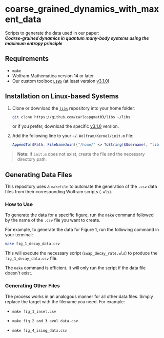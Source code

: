 # coarse_grained_dynamics_with_maxent_data

Scripts to generate the data used in our paper:  
**_Coarse-grained dynamics in quantum many-body systems using the maximum entropy principle_**

## Requirements

- `make`
- Wolfram Mathematica version 14 or later
- Our custom toolbox [`LIBS`](https://github.com/carlospgmat03/libs) (at least version [v3.1.0](https://github.com/carlospgmat03/libs/releases/tag/v3.1.0))

## Installation on Linux-based Systems

1. Clone or download the [`libs`](https://github.com/carlospgmat03/libs) repository into your home folder:

    ```bash
    git clone https://github.com/carlospgmat03/libs ~/libs
    ```
    or if you prefer, download the specific [v3.1.0](https://github.com/carlospgmat03/libs/releases/tag/v3.1.0) version.

2. Add the following line to your `~/.Wolfram/Kernel/init.m` file:

    ```mathematica
    AppendTo[$Path, FileNameJoin[{"/home/" <> ToString[$Username], "libs"}]];
    ```

> **Note**: If `init.m` does not exist, create the file and the necessary directory path.

## Generating Data Files

This repository uses a `makefile` to automate the generation of the `.csv` data files from their corresponding Wolfram scripts (`.wls`).

### How to Use

To generate the data for a specific figure, run the `make` command followed by the name of the `.csv` file you want to create.

For example, to generate the data for Figure 1, run the following command in your terminal:

```bash
make fig_1_decay_data.csv
```
This will execute the necessary script (`swap_decay_rate.wls`) to produce the `fig_1_decay_data.csv` file.

The `make` command is efficient. It will only run the script if the data file doesn't exist.

### Generating Other Files
The process works in an analogous manner for all other data files. Simply replace the target with the filename you need. For example:

- `make fig_1_inset.csv`

- `make fig_2_and_3_evol_data.csv`

- `make fig_4_ising_data.csv`

